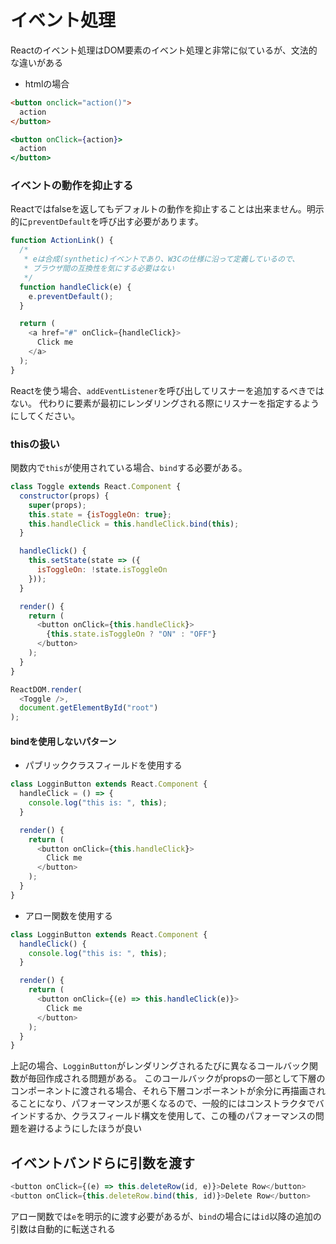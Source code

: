 # イベント処理

Reactのイベント処理はDOM要素のイベント処理と非常に似ているが、文法的な違いがある

- htmlの場合

```html
<button onclick="action()">
  action
</button>
```

```jsx
<button onClick={action}>
  action
</button>
```

### イベントの動作を抑止する

Reactではfalseを返してもデフォルトの動作を抑止することは出来ません。明示的に`preventDefault`を呼び出す必要があります。

```javascript
function ActionLink() {
  /*
   * eは合成(synthetic)イベントであり、W3Cの仕様に沿って定義しているので、
   * ブラウザ間の互換性を気にする必要はない
   */
  function handleClick(e) {
    e.preventDefault();
  }

  return (
    <a href="#" onClick={handleClick}>
      Click me
    </a>
  );
}
```

Reactを使う場合、`addEventListener`を呼び出してリスナーを追加するべきではない。
代わりに要素が最初にレンダリングされる際にリスナーを指定するようにしてください。

### thisの扱い

関数内で`this`が使用されている場合、`bind`する必要がある。

```javascript
class Toggle extends React.Component {
  constructor(props) {
    super(props);
    this.state = {isToggleOn: true};
    this.handleClick = this.handleClick.bind(this);
  }

  handleClick() {
    this.setState(state => ({
      isToggleOn: !state.isToggleOn
    }));
  }

  render() {
    return (
      <button onClick={this.handleClick}>
        {this.state.isToggleOn ? "ON" : "OFF"}
      </button>
    );
  }
}

ReactDOM.render(
  <Toggle />,
  document.getElementById("root")
);
```

#### bindを使用しないパターン

- パブリッククラスフィールドを使用する

```javascript
class LogginButton extends React.Component {
  handleClick = () => {
    console.log("this is: ", this);
  }

  render() {
    return (
      <button onClick={this.handleClick}>
        Click me
      </button>
    );
  }
}
```

- アロー関数を使用する

```javascript
class LogginButton extends React.Component {
  handleClick() {
    console.log("this is: ", this);
  }

  render() {
    return (
      <button onClick={(e) => this.handleClick(e)}>
        Click me
      </button>
    );
  }
}
```

上記の場合、`LogginButton`がレンダリングされるたびに異なるコールバック関数が毎回作成される問題がある。
このコールバックがpropsの一部として下層のコンポーネントに渡される場合、それら下層コンポーネントが余分に再描画されることになり、パフォーマンスが悪くなるので、一般的にはコンストラクタでバインドするか、クラスフィールド構文を使用して、この種のパフォーマンスの問題を避けるようにしたほうが良い

## イベントバンドらに引数を渡す

```javascript
<button onClick={(e) => this.deleteRow(id, e)}>Delete Row</button>
<button onClick={this.deleteRow.bind(this, id)}>Delete Row</button>
```

アロー関数では`e`を明示的に渡す必要があるが、`bind`の場合には`id`以降の追加の引数は自動的に転送される
